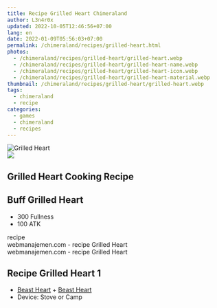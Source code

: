```yaml
---
title: Recipe Grilled Heart Chimeraland
author: L3n4r0x
updated: 2022-10-05T12:46:56+07:00
lang: en
date: 2022-01-09T05:56:03+07:00
permalink: /chimeraland/recipes/grilled-heart.html
photos:
  - /chimeraland/recipes/grilled-heart/grilled-heart.webp
  - /chimeraland/recipes/grilled-heart/grilled-heart-name.webp
  - /chimeraland/recipes/grilled-heart/grilled-heart-icon.webp
  - /chimeraland/recipes/grilled-heart/grilled-heart-material.webp
thumbnail: /chimeraland/recipes/grilled-heart/grilled-heart.webp
tags:
  - chimeraland
  - recipe
categories:
  - games
  - chimeraland
  - recipes
---
```


<link
  rel="stylesheet"
  href="https://rawcdn.githack.com/dimaslanjaka/Web-Manajemen/870a349/css/bootstrap-5-3-0-alpha3-wrapper.css"
/>
<section id="bootstrap-wrapper">
  <div data-bs-theme="dark">
    <div class="card mb-2">
      <div class="card-body">
        <div class="row g-0">
          <div class="col-sm-4 position-relative mb-2">
            <img
              src="https://www.webmanajemen.com/chimeraland/recipes/grilled-heart/grilled-heart-material.webp"
              class="card-img fit-cover w-100 h-100"
              alt="Grilled Heart"
              data-fancybox="true"
            />
          </div>
          <div class="col-sm-8 mb-2">
            <div class="card-body">
              <div class="d-flex flex-row align-items-center mb-3">
                <img
                  class="d-inline-block me-2"
                  src="https://www.webmanajemen.com/chimeraland/recipes/grilled-heart/grilled-heart-icon.webp"
                  width="auto"
                  height="auto"
                  style="vertical-align: middle"
                />
                <h2 class="fs-5">Grilled Heart Cooking Recipe</h2>
              </div>
              <h2 class="card-title fs-5">Buff Grilled Heart</h2>
              <div class="card-text">
                <ul>
                  <li>300 Fullness</li>
                  <li>100 ATK</li>
                </ul>
              </div>
              <span class="badge rounded-pill">recipe</span>
            </div>
            <div class="card-footer text-end text-muted mt-auto">
              webmanajemen.com - recipe Grilled Heart
            </div>
          </div>
        </div>
      </div>
      <div class="card-footer text-end text-muted">
        webmanajemen.com - recipe Grilled Heart
      </div>
    </div>
    <div class="row mb-2">
      <div class="col-12 col-lg-6 recipe-item mb-2">
        <div class="card">
          <div class="card-body">
            <h2 class="card-title fs-5">Recipe Grilled Heart 1</h2>
            <div class="card-text">
              <ul>
                <li>
                  <a
                    class="text-decoration-none text-primary"
                    href="/chimeraland/materials/beast-heart.html"
                    >Beast Heart</a
                  ><span> + </span
                  ><a
                    class="text-decoration-none text-primary"
                    href="/chimeraland/materials/beast-heart.html"
                    >Beast Heart</a
                  >
                </li>
                <li>Device: Stove or Camp</li>
              </ul>
            </div>
          </div>
        </div>
      </div>
    </div>
  </div>
</section>
